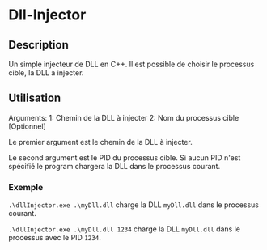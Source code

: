 # Dll-Injector

## Description

Un simple injecteur de DLL en C++.
Il est possible de choisir le processus cible, la DLL à injecter.

## Utilisation
Arguments:
    1: Chemin de la DLL à injecter
    2: Nom du processus cible [Optionnel]

Le premier argument est le chemin de la DLL à injecter.

Le second argument est le PID du processus cible. Si aucun PID n'est spécifié le program chargera la DLL dans le processus courant.

### Exemple
`.\dllInjector.exe .\myDll.dll`
charge la DLL `myDll.dll` dans le processus courant.


`.\dllInjector.exe .\myDll.dll 1234`
charge la DLL `myDll.dll` dans le processus avec le PID `1234`.
